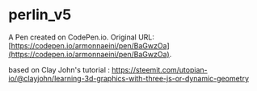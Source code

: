 # perlin_v5

A Pen created on CodePen.io. Original URL: [https://codepen.io/armonnaeini/pen/BaGwzOa](https://codepen.io/armonnaeini/pen/BaGwzOa).

based on Clay John's tutorial :
https://steemit.com/utopian-io/@clayjohn/learning-3d-graphics-with-three-js-or-dynamic-geometry